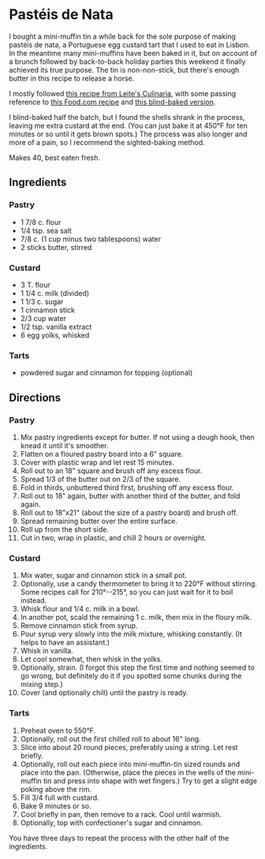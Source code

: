 [potluck]: ../indices/potluck.html

# Pastéis de Nata

I bought a mini-muffin tin a while back for the sole purpose of making pastéis de nata, a Portuguese egg custard tart that I used to eat in Lisbon.  In the meantime many mini-muffins have been baked in it, but on account of a brunch followed by back-to-back holiday parties this weekend it finally achieved its true purpose.  The tin is non-non-stick, but there's enough butter in this recipe to release a horse.

I mostly followed [this recipe from Leite's Culinaria](http://leitesculinaria.com/7759/recipes-portuguese-custard-tarts-pasteis-de-nata.html), with some passing reference to [this Food.com recipe](http://www.food.com/recipe/pasteis-de-nata-custard-tarts-66148) and [this blind-baked version](http://youcandoitathome.blogspot.com/2011/03/portuguese-custard-tart-pasteis-de-nata.html).

I blind-baked half the batch, but I found the shells shrank in the process, leaving me extra custard at the end.  (You can just bake it at 450°F for ten minutes or so until it gets brown spots.)  The process was also longer and more of a pain, so I recommend the sighted-baking method.

Makes 40, best eaten fresh.

## Ingredients

### Pastry

* 1 7/8 c. flour
* 1/4 tsp. sea salt
* 7/8 c. (1 cup minus two tablespoons) water
* 2 sticks butter, stirred

### Custard

* 3 T. flour
* 1 1/4 c. milk (divided)
* 1 1/3 c. sugar
* 1 cinnamon stick
* 2/3 cup water
* 1/2 tsp. vanilla extract
* 6 egg yolks, whisked

### Tarts

* powdered sugar and cinnamon for topping (optional)

## Directions

### Pastry

1. Mix pastry ingredients except for butter.  If not using a dough hook, then knead it until it's smoother.
2. Flatten on a floured pastry board into a 6" square.
3. Cover with plastic wrap and let rest 15 minutes.
4. Roll out to an 18" square and brush off any excess flour.
5. Spread 1/3 of the butter out on 2/3 of the square.
6. Fold in thirds, unbuttered third first, brushing off any excess flour.
7. Roll out to 18" again, butter with another third of the butter, and fold again.
8. Roll out to 18"x21" (about the size of a pastry board) and brush off.
9. Spread remaining butter over the entire surface.
10. Roll up from the short side.
11. Cut in two, wrap in plastic, and chill 2 hours or overnight.

### Custard

1. Mix water, sugar and cinnamon stick in a small pot.
2. Optionally, use a candy thermometer to bring it to 220°F without stirring.  Some recipes call for 210°--215°, so you can just wait for it to boil instead.
2. Whisk flour and 1/4 c. milk in a bowl.
3. In another pot, scald the remaining 1 c. milk, then mix in the floury milk.
4. Remove cinnamon stick from syrup.
5. Pour syrup very slowly into the milk mixture, whisking constantly.  (It helps to have an assistant.)
5. Whisk in vanilla.
6. Let cool somewhat, then whisk in the yolks.
7. Optionally, strain.  (I forgot this step the first time and nothing seemed to go wrong, but definitely do it if you spotted some chunks during the mixing step.)
8. Cover (and optionally chill) until the pastry is ready.

### Tarts

1. Preheat oven to 550°F.
1. Optionally, roll out the first chilled roll to about 16" long.
1. Slice into about 20 round pieces, preferably using a string.  Let rest briefly.
2. Optionally, roll out each piece into mini-muffin-tin sized rounds and place into the pan.  (Otherwise, place the pieces in the wells of the mini-muffin tin and press into shape with wet fingers.)  Try to get a slight edge poking above the rim.
3. Fill 3/4 full with custard.
4. Bake 9 minutes or so.
5. Cool briefly in pan, then remove to a rack.  Cool until warmish.
6. Optionally, top with confectioner's sugar and cinnamon.

You have three days to repeat the process with the other half of the ingredients.
